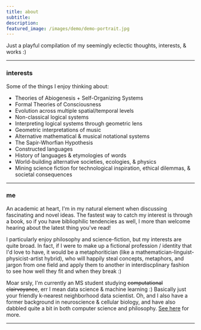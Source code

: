```yaml
---
title: about
subtitle: 
description: 
featured_image: /images/demo/demo-portrait.jpg
---
```


Just a playful compilation of my seemingly eclectic thoughts, interests, & works :)  

---

### interests

Some of the things I enjoy thinking about:

* Theories of Abiogenesis + Self-Organizing Systems
* Formal Theories of Consciousness
* Evolution across multiple spatial/temporal levels
* Non-classical logical systems
* Interpreting logical systems through geometric lens
* Geometric interpretations of music
* Alternative mathematical & musical notational systems
* The Sapir-Whorfian Hypothesis
* Constructed languages
* History of languages & etymologies of words
* World-building alternative societies, ecologies, & physics
* Mining science fiction for technological inspiration, ethical dilemmas, & societal consequences

---

### me

An academic at heart, I'm in my natural element when discussing fascinating and novel ideas.  The fastest way to catch my interest is through a book, so if you have bibliophilic tendencies as well, I more than welcome hearing about the latest thing you've read!

I particularly enjoy philosophy and science-fiction, but my interests are quite broad.  In fact, if I were to make up a fictional profession / identity that I'd love to have, it would be a metaphoritician (like a mathematician-linguist-physicist-artist hybrid), who will happily steal concepts, metaphors, and jargon from one field and apply them to another in interdiscplinary fashion to see how well they fit and when they break :)

Moar srsly, I'm currently an MS student studying ~~computational clairvoyance~~, err I mean data science & machine learning :)  Basically just your friendly k-nearest neighborhood data scientist.  Oh, and I also have a former background in neuroscience & cellular biology, and have also dabbled quite a bit in both computer science and philosophy.  [See here](https://mundyreimer.github.io/project/project1-old) for more.  

---



